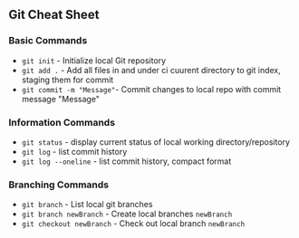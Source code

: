 ## Git Cheat Sheet

### Basic Commands
* `git init` - Initialize local Git repository
* `git add .` - Add all files in and under ci
cuurent directory to git index, staging them for commit
* `git commit -m "Message"`- Commit changes to local repo with commit message "Message"

### Information Commands
* `git status` - display current status of local working directory/repository
* `git log` - list commit history
* `git log --oneline` - list commit history, compact format


### Branching Commands
* `git branch` - List local git branches
* `git branch newBranch` - Create local branches `newBranch`
* `git checkout newBranch` - Check out local branch `newBranch`
